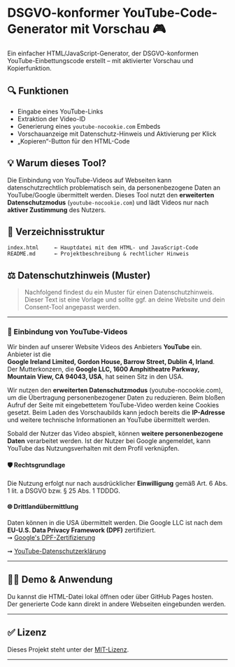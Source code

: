 # DSGVO-konformer YouTube-Code-Generator mit Vorschau 🎮

Ein einfacher HTML/JavaScript-Generator, der DSGVO-konformen YouTube-Einbettungscode erstellt – mit aktivierter Vorschau und Kopierfunktion.

## 🔍 Funktionen

- Eingabe eines YouTube-Links
- Extraktion der Video-ID
- Generierung eines `youtube-nocookie.com` Embeds
- Vorschauanzeige mit Datenschutz-Hinweis und Aktivierung per Klick
- „Kopieren“-Button für den HTML-Code

## 💡 Warum dieses Tool?

Die Einbindung von YouTube-Videos auf Webseiten kann datenschutzrechtlich problematisch sein, da personenbezogene Daten an YouTube/Google übermittelt werden. Dieses Tool nutzt den **erweiterten Datenschutzmodus** (`youtube-nocookie.com`) und lädt Videos nur nach **aktiver Zustimmung** des Nutzers.

## 📁 Verzeichnisstruktur

```
index.html     ← Hauptdatei mit dem HTML- und JavaScript-Code
README.md      ← Projektbeschreibung & rechtlicher Hinweis
```

## ⚖️ Datenschutzhinweis (Muster)

> Nachfolgend findest du ein Muster für einen Datenschutzhinweis. Dieser Text ist eine Vorlage und sollte ggf. an deine Website und dein Consent-Tool angepasst werden.

---

### 📌 Einbindung von YouTube-Videos

Wir binden auf unserer Website Videos des Anbieters **YouTube** ein. Anbieter ist die\
**Google Ireland Limited, Gordon House, Barrow Street, Dublin 4, Irland**.\
Der Mutterkonzern, die **Google LLC, 1600 Amphitheatre Parkway, Mountain View, CA 94043, USA**, hat seinen Sitz in den USA.

Wir nutzen den **erweiterten Datenschutzmodus** (youtube-nocookie.com), um die Übertragung personenbezogener Daten zu reduzieren. Beim bloßen Aufruf der Seite mit eingebettetem YouTube-Video werden keine Cookies gesetzt. Beim Laden des Vorschaubilds kann jedoch bereits die **IP-Adresse** und weitere technische Informationen an YouTube übermittelt werden.

Sobald der Nutzer das Video abspielt, können **weitere personenbezogene Daten** verarbeitet werden. Ist der Nutzer bei Google angemeldet, kann YouTube das Nutzungsverhalten mit dem Profil verknüpfen.

#### 🛡️ Rechtsgrundlage

Die Nutzung erfolgt nur nach ausdrücklicher **Einwilligung** gemäß Art. 6 Abs. 1 lit. a DSGVO bzw. § 25 Abs. 1 TDDDG.

#### 🌐 Drittlandübermittlung

Daten können in die USA übermittelt werden. Die Google LLC ist nach dem **EU-U.S. Data Privacy Framework (DPF)** zertifiziert.\
➞ [Google's DPF-Zertifizierung](https://www.dataprivacyframework.gov/s/participant-search)

➞ [YouTube-Datenschutzerklärung](https://policies.google.com/privacy)

---

## 🧑‍💻 Demo & Anwendung

Du kannst die HTML-Datei lokal öffnen oder über GitHub Pages hosten.\
Der generierte Code kann direkt in andere Webseiten eingebunden werden.

---

## ✅ Lizenz

Dieses Projekt steht unter der [MIT-Lizenz](LICENSE).

---
